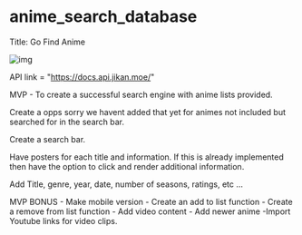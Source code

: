 # anime_search_database

Title: Go Find Anime 

![img](https://res.cloudinary.com/practicaldev/image/fetch/s--8J4Ymz1k--/c_imagga_scale,f_auto,fl_progressive,h_900,q_auto,w_1600/https://dev-to-uploads.s3.amazonaws.com/uploads/articles/kjn8iemuegxtuyh7ap75.png)

API link = "https://docs.api.jikan.moe/"

MVP - To create a successful search engine with 
anime lists provided.

Create a opps sorry we havent added that yet for animes not included but searched for in the 
search bar.

Create a search bar.

Have posters for each title and information. If this is already implemented then have the option to click and render additional information. 

Add Title, genre, year, date, number of seasons, ratings, etc ...













MVP BONUS - Make mobile version
          - Create an add to list function
          - Create a remove from list function
          - Add video content
          - Add newer anime
          -Import Youtube links for video clips. 

